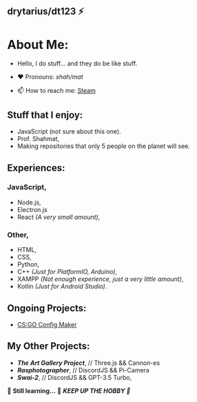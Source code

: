 ## drytarius/dt123 ⚡

# About Me:
- Hello, I do stuff... and they do be like stuff.

- ❤️ Pronouns: *shah/mat*
- 📫 How to reach me: [Steam](https://steamcommunity.com/id/swai_js)

## Stuff that I enjoy:
- JavaScript (not sure about this one).
- Prof. Shahmat,
- Making repositories that only 5 people on the planet will see.

## Experiences:
### JavaScript,
- Node.js,
- Electron.js
- React *(A very small amount)*,

### Other,
- HTML,
- CSS,
- Python,
- C++ *(Just for PlatformIO, Arduino)*,
- XAMPP *(Not enough experience, just a very little amount)*,
- Kotlin *(Just for Android Studio)*.

## Ongoing Projects:
- [CS:GO Config Maker](https://github.com/drytarius/drytarius.github.io)

## My Other Projects:
- ***The Art Gallery Project***, // Three.js && Cannon-es
- ***Rasphotographer***, // DiscordJS && Pi-Camera
- ***Swai-2***, // DiscordJS && GPT-3.5 Turbo, 



🌱 **Still learning...** 🌱
***KEEP UP THE HOBBY 💪***

<!--
**drytarius/drytarius** is a ✨ _special_ ✨ repository because its `README.md` (this file) appears on your GitHub profile.

Here are some ideas to get you started:

- 🔭 I’m currently working on ...
- 🌱 I’m currently learning ...
- 👯 I’m looking to collaborate on ...
- 🤔 I’m looking for help with ...
- 💬 Ask me about ...
- 📫 How to reach me: ...
- 😄 Pronouns: ...
- ⚡ Fun fact: ...
-->
